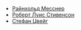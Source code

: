 * [Райнхольд Месснер](/books/adv_geo/Райнхольд%20Месснер)
* [Роберт Луис Стивенсон](/books/adv_geo/Роберт%20Луис%20Стивенсон)
* [Стефан Цвейг](/books/adv_geo/Стефан%20Цвейг)